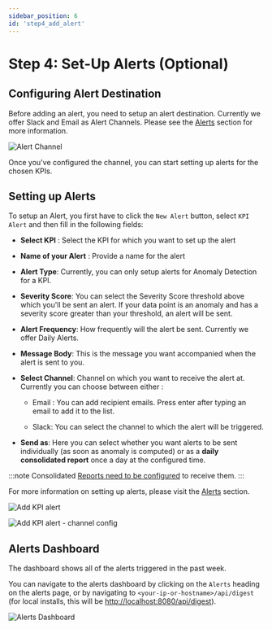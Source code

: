 ```yaml
---
sidebar_position: 6
id: 'step4_add_alert'
---
```

# Step 4: Set-Up Alerts (Optional)

## Configuring Alert Destination

Before adding an alert, you need to setup an alert destination. Currently we offer Slack and Email as Alert Channels. Please see the 
[Alerts](/Alerts/Alert_Destination.md) section for more information.

![Alert Channel](/img/Alerts/alertschannel.png)

Once you've configured the channel, you can start setting up alerts for the chosen KPIs.

## Setting up Alerts

To setup an Alert, you first have to click the `New Alert` button, select `KPI Alert` and then fill in the following fields:

-   **Select KPI** : Select the KPI for which you want to set up the alert

-   **Name of your Alert** : Provide a name for the alert

-   **Alert Type**: Currently, you can only setup alerts for Anomaly Detection for a KPI. 

-   **Severity Score**: You can select the Severity Score threshold above which you'll be sent an alert. If your data point is an anomaly and has a severity score greater than your threshold, an alert will be sent.

-   **Alert Frequency**: How frequently will the alert be sent. Currently we offer Daily Alerts.

-   **Message Body**: This is the message you want accompanied when the alert is sent to you.

-   **Select Channel**: Channel on which you want to receive the alert at. Currently you can choose between either :

    -   Email : You can add recipient emails. Press enter after typing an email to add it to the list.

    -   Slack: You can select the channel to which the alert will be triggered.

-  **Send as**: Here you can select whether you want alerts to be sent individually (as soon as anomaly is computed) or as a **daily consolidated report** once a day at the configured time.

:::note
Consolidated [Reports need to be configured](/Alerts/Alert_Report_Settings.md) to receive them.
:::

For more information on setting up alerts, please visit the [Alerts](/Alerts/Alert_Destination.md) section.

![Add KPI alert](/img/Alerts/add_alert_1.png)

![Add KPI alert - channel config](/img/Alerts/add_alert_2.png)

## Alerts Dashboard

The dashboard shows all of the alerts triggered in the past week.

You can navigate to the alerts dashboard by clicking on the `Alerts` heading on the alerts page, or by navigating to `<your-ip-or-hostname>/api/digest` (for local installs, this will be [http://localhost:8080/api/digest](http://localhost:8080/api/digest)).

![Alerts Dashboard](/img/Alerts/alerts_dashboard.png)


